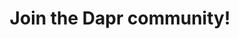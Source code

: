 ---
title: "Join the Dapr community!"
description: "Join the Dapr community!"
draft: false

community:

  - logo : "images/community/discord-logo.png"
    alt: "Dapr Discord"
    title: "Join the Dapr Discord"
    summary: "The Dapr Discord is the best place to go to if you need help from the community, including Dapr contributors & maintainers, about the Dapr building block APIs or running Dapr in production. If you're already experienced with Dapr, you're very welcome to help others by answering questions."
    cta :
      enable : true
      label : "Go to the Dapr Discord"
      link : "https://bit.ly/dapr-discord"

  - logo : "images/community/dapr-community-calls.png"
    alt: "Dapr Community Calls"
    title: "Join our community calls"
    summary: "Every other week we live stream our community call to [YouTube](https://www.youtube.com/@daprdev/streams). During these calls, we invite maintainers, contributors, Dapr end users, and Dapr community members, to share new features and their experiences. This is a great opportunity to ask questions and learn from your peers. Do you want to speak at one of our calls? Add a comment to one of the [Community Call issues](https://github.com/dapr/community/issues?q=is%3Aissue+is%3Aopen+label%3A%22community+call%22) on GitHub."
    cta :
      enable : true
      label : "Watch our community calls"
      link : "https://www.youtube.com/@daprdev/streams"

  - logo : "images/community/dapr-presentation.png"
    alt: "Dapr Presentation"
    title: "Give a Dapr presentation"
    summary: "There are many Dapr enthusiasts who give presentations at local meetups, global conferences, or interally at work. Dapr provides a complete PowerPoint slide deck that can be used for this purpose. Use this deck as a starting point and customize it to your needs. visit the Dapr docs to download the slide deck. Claim the [Dapr presenter badge](https://github.com/dapr/community/tree/master/presentations) once you've given a Dapr presentation!"
    cta :
      enable : true
      label : "Download the Dapr slide deck"
      link : "https://docs.dapr.io/contributing/presentations/"

  - logo : "images/community/dapr-badges.png"
    alt: "Dapr Badges"
    title: "Collect Dapr badges"
    summary: "When you contribute to Dapr, either with code, docs, doing presentations, or writing blog posts, you can earn digital [Dapr badges](https://www.holopin.io/@dapr). Code contributions are awarded via regular pull requests. [Writer](https://github.com/dapr/community/tree/master/blogposts) and [Presenter](https://github.com/dapr/community/tree/master/presentations) badges are awarded via the community repo. You can claim the [Dapr Community Supporter badge](https://bit.ly/dapr-supporter) right now! Please share your badges on social media."
    cta :
      enable : true
      label : "Claim the Community Supporter badge"
      link : "https://bit.ly/dapr-supporter"

  - logo : "images/community/github-logo.png"
    alt: "Dapr GitHub"
    title: "Help contribute to Dapr"
    summary: "Dapr is completely open source and part of the [Cloud Native Computing Foundation](https://www.cncf.io/projects/dapr/). We welcome all sorts of contributions from the community, from website improvements, better docs, bug fixes, or new features. If you're interested in contributing to Dapr, please check out the GitHub organization and the [contribution guidelines](https://docs.dapr.io/contributing/) in the docs."
    cta :
      enable : true
      label : "Visit the Dapr org on GitHub"
      link : "https://www.github.com/dapr"

  - logo : "images/community/youtube-logo.png"
    alt: "Dapr YouTube"
    title: "Subscribe to the Dapr YouTube channel"
    summary: "The Dapr YouTube channels contains all the recordings of Dapr Community Calls, Dapr Day sessions, and other Dapr related content such as a playlist of video's created by the community. Make sure to subscribe to the channel to stay up to date with the latest Dapr video content and watch our bi-weekly live streams there."
    cta :
      enable : true
      label : "Go to the Dapr YouTube channel"
      link : "https://www.youtube.com/daprdev"

  - logo : "images/community/x-logo-black.png"
    alt: "Dapr X (Twitter)"
    title: "Follow us on X"
    summary: "Important news such as new releases, case studies, and Dapr related events are shared on X. Follow us there to stay up to date with the latest Dapr news. If you're sharing Dapr news, use the #dapr hashtag and we'll highlight your message during community calls."
    cta :
      enable : true
      label : "Follow Dapr on X"
      link : "https://x.com/daprdev"

  - logo : "images/community/dapr-meteor-logo.png"
    alt: "Become a Dapr Meteor"
    title: "Become a Dapr Meteor"
    summary: "Dapr Meteors are a group of Dapr enthusiasts who make a big impact in the community by helping others, creating content, and contributing to the project. If you're passionate about Dapr and are active in the community, consider nominating yourself to become a Dapr Meteor."
    cta :
      enable : true
      label : "Learn about the Dapr Meteors Program"
      link : "community/program"
---